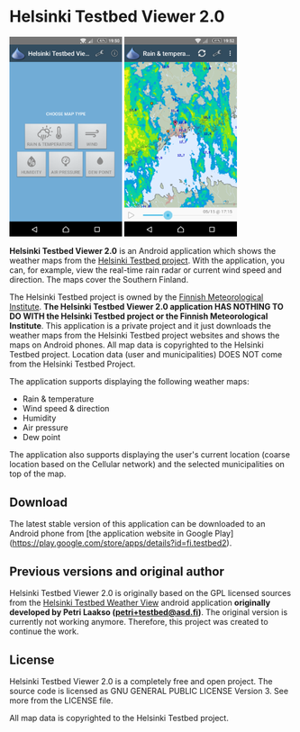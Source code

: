 Helsinki Testbed Viewer 2.0
=============

<img src="google_play/images/phone/en/main_screen.png" width="200" alt="Main screen of the application"/>
<img src="google_play/images/phone/en/rain_radar_municipalities.png" width="200" alt="Rain and temperature view from the application"/>

__Helsinki Testbed Viewer 2.0__ is an Android application which shows the weather maps
from the [Helsinki Testbed project](http://testbed.fmi.fi/). With the application,
you can, for example, view the real-time rain radar or current wind speed and direction.
The maps cover the Southern Finland.

The Helsinki Testbed project is owned by the
[Finnish Meteorological Institute](http://ilmatieteenlaitos.fi/). __The Helsinki Testbed Viewer 2.0
application HAS NOTHING TO DO WITH the Helsinki Testbed project or the Finnish Meteorological Institute__.
This application is a private project and it just downloads the weather maps from
the Helsinki Testbed project websites and shows the maps on Android phones.
All map data is copyrighted to the Helsinki Testbed project.
Location data (user and municipalities) DOES NOT come from the Helsinki Testbed Project.

The application supports displaying the following weather maps:
 * Rain & temperature
 * Wind speed & direction
 * Humidity
 * Air pressure
 * Dew point

The application also supports displaying the user's current location (coarse location based
on the Cellular network) and the selected municipalities on top of the map.

Download
-------

The latest stable version of this application can be downloaded to an Android phone
from [the application website in Google Play]
(https://play.google.com/store/apps/details?id=fi.testbed2).

Previous versions and original author
-------

Helsinki Testbed Viewer 2.0 is originally based on the GPL licensed sources from the
[Helsinki Testbed Weather View](https://play.google.com/store/apps/details?id=fi.asd.testbed)
android application __originally developed by Petri Laakso (petri+testbed@asd.fi)__.
The original version is currently not working anymore. Therefore, this project was created to continue the work.

License
-------

Helsinki Testbed Viewer 2.0 is a completely free and open project. The source code is
licensed as GNU GENERAL PUBLIC LICENSE Version 3. See more from the LICENSE file.

All map data is copyrighted to the Helsinki Testbed project.
